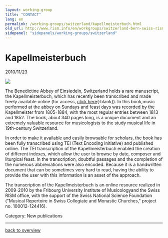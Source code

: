 ```yaml
---
layout: working-group
title: "CONTACT"
lang: en
permalink: /working-groups/switzerland/kapellmeisterbuch.html
old_url: http://www.rism.info/en/workgroups/switzerland-bern-swiss-rism-branch/home/newsdetail/article/190/kapellmeisterbuch.html
sidepanel: "sidepanels/working-groups/switzerland"
---
```


# Kapellmeisterbuch

 2010/11/23

[![](/resources-old-website/workgroups-images/csm_kappelmeisterbuch_c6342016be.jpg)](/index.php?eID=tx_cms_showpic&file=3261&md5=cafb3c99a7e1aaf3a5fbf93036df58c359a563bd&parameters%5B0%5D=YTo0OntzOjU6IndpZHRoIjtzOjQ6IjgwMG0iO3M6NjoiaGVpZ2h0IjtzOjM6IjYw&parameters%5B1%5D=MCI7czo3OiJib2R5VGFnIjtzOjQyOiI8Ym9keSBiZ0NvbG9yPSIjZmZmZmZmIiBz&parameters%5B2%5D=dHlsZT0ibWFyZ2luOjA7Ij4iO3M6NDoid3JhcCI7czozNzoiPGEgaHJlZj0iamF2&parameters%5B3%5D=YXNjcmlwdDpjbG9zZSgpOyI%2BIHwgPC9hPiI7fQ%3D%3D)

The Benedictine Abbey of Einsiedeln, Switzerland holds a rare manuscript, the Kapellmeisterbuch, which has recently been transcribed and made freely available online (for access, [click here](http://d-lib.rism-ch.org/kapellmeisterbuch){:blank}). In this book,music performed at the abbey on Sundays and feast days was recorded by the Kapellmeister from 1805-1884, with the most regular entries between 1813 and 1852. The book, about 340 pages long, is a unique document and an extremely valuable resource for musicologists to the study musical life in 19th-century Switzerland.

In order to make it available and easily browsable for scholars, the book has been fully transcribed using TEI (Text Encoding Initiative) and published online. The TEI transcription of the Kapellmeisterbuch enabled the creation of different indexes, which allow the user to browse by date, composer and liturgical feast. In the transcription, doubtful passages and the completion of the numerous abbreviations were also encoded. Because it is a handwritten document that can be sometimes very hard to read, having the ability to provide the user with this information is an asset of the approach.

The transcription of the Kapellmeisterbuch is an online resource realized in 2009-2010 by the Fribourg University Institute of Musicologyand the Swiss RISM office, with the support of the Swiss National Science Foundation ("Musical Repertoire in Swiss Collegiate and Monastic Churches," project no. 100012-124416).

 Category: New publications   

* * *

[back to overview](/en/workgroups/switzerland-bern-swiss-rism-branch/home.html)